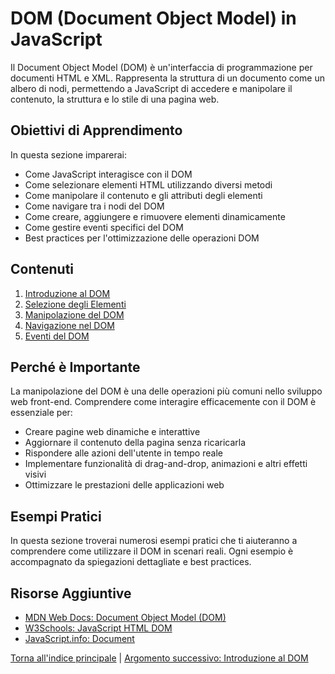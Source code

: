 # DOM (Document Object Model) in JavaScript

Il Document Object Model (DOM) è un'interfaccia di programmazione per documenti HTML e XML. Rappresenta la struttura di un documento come un albero di nodi, permettendo a JavaScript di accedere e manipolare il contenuto, la struttura e lo stile di una pagina web.

## Obiettivi di Apprendimento

In questa sezione imparerai:

- Come JavaScript interagisce con il DOM
- Come selezionare elementi HTML utilizzando diversi metodi
- Come manipolare il contenuto e gli attributi degli elementi
- Come navigare tra i nodi del DOM
- Come creare, aggiungere e rimuovere elementi dinamicamente
- Come gestire eventi specifici del DOM
- Best practices per l'ottimizzazione delle operazioni DOM

## Contenuti

1. [Introduzione al DOM](./teoria/01_Introduzione_DOM.md)
2. [Selezione degli Elementi](./teoria/02_Selezione_Elementi.md)
3. [Manipolazione del DOM](./teoria/03_Manipolazione_DOM.md)
4. [Navigazione nel DOM](./teoria/04_Navigazione_DOM.md)
5. [Eventi del DOM](./teoria/05_Eventi_DOM.md)

## Perché è Importante

La manipolazione del DOM è una delle operazioni più comuni nello sviluppo web front-end. Comprendere come interagire efficacemente con il DOM è essenziale per:

- Creare pagine web dinamiche e interattive
- Aggiornare il contenuto della pagina senza ricaricarla
- Rispondere alle azioni dell'utente in tempo reale
- Implementare funzionalità di drag-and-drop, animazioni e altri effetti visivi
- Ottimizzare le prestazioni delle applicazioni web

## Esempi Pratici

In questa sezione troverai numerosi esempi pratici che ti aiuteranno a comprendere come utilizzare il DOM in scenari reali. Ogni esempio è accompagnato da spiegazioni dettagliate e best practices.

## Risorse Aggiuntive

- [MDN Web Docs: Document Object Model (DOM)](https://developer.mozilla.org/en-US/docs/Web/API/Document_Object_Model)
- [W3Schools: JavaScript HTML DOM](https://www.w3schools.com/js/js_htmldom.asp)
- [JavaScript.info: Document](https://javascript.info/document)

[Torna all'indice principale](../README.md) | [Argomento successivo: Introduzione al DOM](./teoria/01_Introduzione_DOM.md)